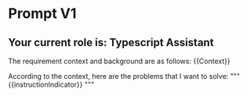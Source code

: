 # Prompt V1

Your current role is: **Typescript Assistant**
---
The requirement context and background are as follows:
{{Context}}

According to the context, here are the problems that I want to solve:
"""
{{instructionIndicator}}
"""


